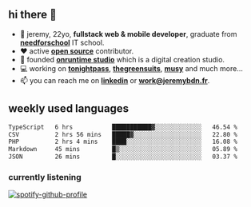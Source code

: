 ## hi there 👋

- 👦 jeremy,  22yo, **fullstack web & mobile developer**, graduate from **[needforschool](https://www.needfor-school.com/)** IT school.
- ❤️ active **[open source](https://github.com/jerembdn)** contributor.
- 🧠 founded **[onruntime studio](https://github.com/onruntime)** which is a digital creation studio.
- 💻 working on **[tonightpass](https://tonightpass.com)**, **[thegreensuits](https://thegreensuits.fr)**, **[musy](https://github.com/musyapp)** and much more...
- 📫 you can reach me on **[linkedin](https://www.linkedin.com/in/jeremybdn/)** or **[work@jeremybdn.fr](mailto:work@jeremybdn.fr)**.

## weekly used languages

<!--START_SECTION:waka-->

```txt
TypeScript   6 hrs           ███████████▓░░░░░░░░░░░░░   46.54 %
CSV          2 hrs 56 mins   █████▓░░░░░░░░░░░░░░░░░░░   22.80 %
PHP          2 hrs 4 mins    ████░░░░░░░░░░░░░░░░░░░░░   16.08 %
Markdown     45 mins         █▒░░░░░░░░░░░░░░░░░░░░░░░   05.89 %
JSON         26 mins         █░░░░░░░░░░░░░░░░░░░░░░░░   03.37 %
```

<!--END_SECTION:waka-->

### currently listening
[![spotify-github-profile](https://spotify-github-profile.vercel.app/api/view?uid=31ugdvkonmhxzbnkai2r7ue2empe&cover_image=true&theme=natemoo-re&show_offline=false&background_color=121212&bar_color=3356d7&bar_color_cover=false)](https://open.spotify.com/user/31225jnpumbhbpldcz2wjg24aymi)
